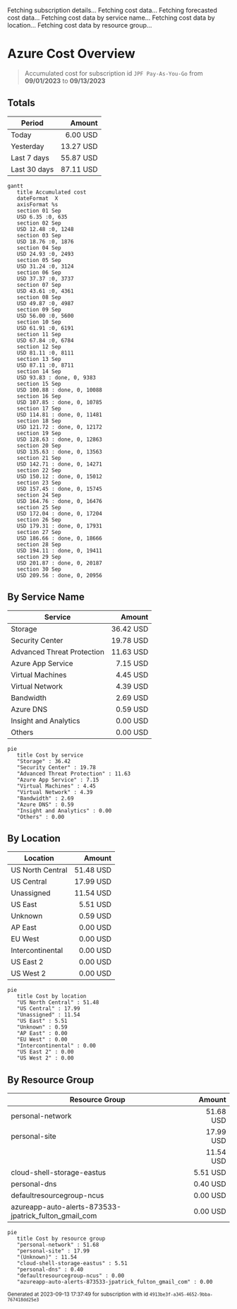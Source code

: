 Fetching subscription details...
Fetching cost data...
Fetching forecasted cost data...
Fetching cost data by service name...
Fetching cost data by location...
Fetching cost data by resource group...
# Azure Cost Overview

> Accumulated cost for subscription id `JPF Pay-As-You-Go` from **09/01/2023** to **09/13/2023**

## Totals

|Period|Amount|
|---|---:|
|Today|6.00 USD|
|Yesterday|13.27 USD|
|Last 7 days|55.87 USD|
|Last 30 days|87.11 USD|

```mermaid
gantt
   title Accumulated cost
   dateFormat  X
   axisFormat %s
   section 01 Sep
   USD 6.35 :0, 635
   section 02 Sep
   USD 12.48 :0, 1248
   section 03 Sep
   USD 18.76 :0, 1876
   section 04 Sep
   USD 24.93 :0, 2493
   section 05 Sep
   USD 31.24 :0, 3124
   section 06 Sep
   USD 37.37 :0, 3737
   section 07 Sep
   USD 43.61 :0, 4361
   section 08 Sep
   USD 49.87 :0, 4987
   section 09 Sep
   USD 56.00 :0, 5600
   section 10 Sep
   USD 61.91 :0, 6191
   section 11 Sep
   USD 67.84 :0, 6784
   section 12 Sep
   USD 81.11 :0, 8111
   section 13 Sep
   USD 87.11 :0, 8711
   section 14 Sep
   USD 93.83 : done, 0, 9383
   section 15 Sep
   USD 100.88 : done, 0, 10088
   section 16 Sep
   USD 107.85 : done, 0, 10785
   section 17 Sep
   USD 114.81 : done, 0, 11481
   section 18 Sep
   USD 121.72 : done, 0, 12172
   section 19 Sep
   USD 128.63 : done, 0, 12863
   section 20 Sep
   USD 135.63 : done, 0, 13563
   section 21 Sep
   USD 142.71 : done, 0, 14271
   section 22 Sep
   USD 150.12 : done, 0, 15012
   section 23 Sep
   USD 157.45 : done, 0, 15745
   section 24 Sep
   USD 164.76 : done, 0, 16476
   section 25 Sep
   USD 172.04 : done, 0, 17204
   section 26 Sep
   USD 179.31 : done, 0, 17931
   section 27 Sep
   USD 186.66 : done, 0, 18666
   section 28 Sep
   USD 194.11 : done, 0, 19411
   section 29 Sep
   USD 201.87 : done, 0, 20187
   section 30 Sep
   USD 209.56 : done, 0, 20956
```

## By Service Name

|Service|Amount|
|---|---:|
|Storage|36.42 USD|
|Security Center|19.78 USD|
|Advanced Threat Protection|11.63 USD|
|Azure App Service|7.15 USD|
|Virtual Machines|4.45 USD|
|Virtual Network|4.39 USD|
|Bandwidth|2.69 USD|
|Azure DNS|0.59 USD|
|Insight and Analytics|0.00 USD|
|Others|0.00 USD|

```mermaid
pie
   title Cost by service
   "Storage" : 36.42
   "Security Center" : 19.78
   "Advanced Threat Protection" : 11.63
   "Azure App Service" : 7.15
   "Virtual Machines" : 4.45
   "Virtual Network" : 4.39
   "Bandwidth" : 2.69
   "Azure DNS" : 0.59
   "Insight and Analytics" : 0.00
   "Others" : 0.00
```

## By Location

|Location|Amount|
|---|---:|
|US North Central|51.48 USD|
|US Central|17.99 USD|
|Unassigned|11.54 USD|
|US East|5.51 USD|
|Unknown|0.59 USD|
|AP East|0.00 USD|
|EU West|0.00 USD|
|Intercontinental|0.00 USD|
|US East 2|0.00 USD|
|US West 2|0.00 USD|

```mermaid
pie
   title Cost by location
   "US North Central" : 51.48
   "US Central" : 17.99
   "Unassigned" : 11.54
   "US East" : 5.51
   "Unknown" : 0.59
   "AP East" : 0.00
   "EU West" : 0.00
   "Intercontinental" : 0.00
   "US East 2" : 0.00
   "US West 2" : 0.00
```

## By Resource Group

|Resource Group|Amount|
|---|---:|
|personal-network|51.68 USD|
|personal-site|17.99 USD|
||11.54 USD|
|cloud-shell-storage-eastus|5.51 USD|
|personal-dns|0.40 USD|
|defaultresourcegroup-ncus|0.00 USD|
|azureapp-auto-alerts-873533-jpatrick_fulton_gmail_com|0.00 USD|

```mermaid
pie
   title Cost by resource group
   "personal-network" : 51.68
   "personal-site" : 17.99
   "(Unknown)" : 11.54
   "cloud-shell-storage-eastus" : 5.51
   "personal-dns" : 0.40
   "defaultresourcegroup-ncus" : 0.00
   "azureapp-auto-alerts-873533-jpatrick_fulton_gmail_com" : 0.00
```

<sup>Generated at 2023-09-13 17:37:49 for subscription with id `4913be3f-a345-4652-9bba-767418dd25e3`</sup>
